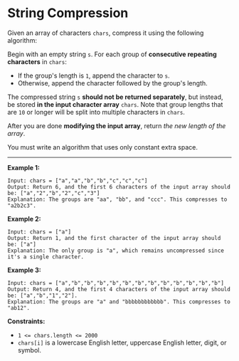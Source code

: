 <h1>String Compression</h1>

Given an array of characters `chars`, compress it using the following algorithm:

Begin with an empty string `s`. For each group of __consecutive repeating characters__ in `chars`:

- If the group's length is `1`, append the character to `s`.
- Otherwise, append the character followed by the group's length.

The compressed string `s` __should not be returned separately__, but instead, be stored __in the input character array__ `chars`. Note that group lengths that are `10` or longer will be split into multiple characters in `chars`.

After you are done __modifying the input array__, return _the new length of the array_.

You must write an algorithm that uses only constant extra space.

<hr>

__Example 1:__
```
Input: chars = ["a","a","b","b","c","c","c"]
Output: Return 6, and the first 6 characters of the input array should be: ["a","2","b","2","c","3"]
Explanation: The groups are "aa", "bb", and "ccc". This compresses to "a2b2c3".
```
__Example 2:__
```
Input: chars = ["a"]
Output: Return 1, and the first character of the input array should be: ["a"]
Explanation: The only group is "a", which remains uncompressed since it's a single character.
```
__Example 3:__
```
Input: chars = ["a","b","b","b","b","b","b","b","b","b","b","b","b"]
Output: Return 4, and the first 4 characters of the input array should be: ["a","b","1","2"].
Explanation: The groups are "a" and "bbbbbbbbbbbb". This compresses to "ab12".
```

__Constraints:__

- `1 <= chars.length <= 2000`
- `chars[i]` is a lowercase English letter, uppercase English letter, digit, or symbol.
